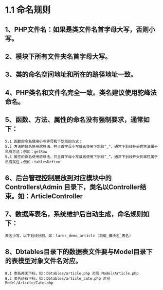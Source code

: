 # 1.1 命名规则

## 1、PHP文件名：如果是类文件名首字母大写，否则小写。

## 2、模块下所有文件夹名首字母大写。

## 3、类的命名空间地址和所在的路径地址一致。

## 4、PHP类名和文件名完全一致。类名建议使用驼峰法命名。

## 5、函数、方法、属性的命名没有强制要求，通常如下：

```text
5.1 函数的命名使用小写字母和下划线的方式；
5.2 方法的命名使用驼峰法，并且首字母小写或者使用下划线“_”，通常下划线开头的方法属于私有方法；例如：getRow
5.3 属性的命名使用驼峰法，并且首字母小写或者使用下划线“_”，通常下划线开头的属性属于私有属性；例如：tablesDefine
```

## 6、后台管理控制层放到对应模块中的 Controllers\Admin 目录下，类名以Controller结束。如：ArticleController

## 7、数据库表名，系统维护后自动生成，命名规则如下：

```text
表名小写，以下划线分割。如：laros_demo_article (前缀_模块名_表名)
```

## 8、Dbtables目录下的数据表文件要与Model目录下的表模型对象文件名对应。

```text
8.1 表名再无下标，如：Dbtables/article.php 对应 Model/Article.php
8.2 表名还有下标，如：Dbtables/article_cate.php 对应 Model/Article/Cate.php
```

